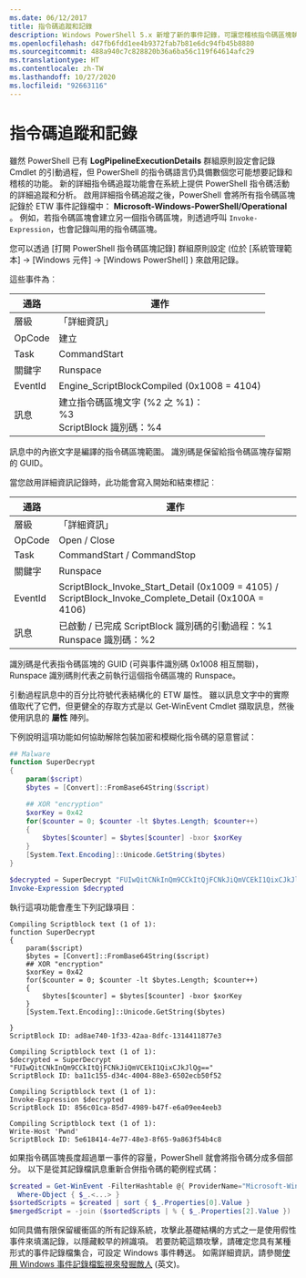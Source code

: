 ```yaml
---
ms.date: 06/12/2017
title: 指令碼追蹤和記錄
description: Windows PowerShell 5.x 新增了新的事件記錄，可讓您稽核指令碼區塊執行。
ms.openlocfilehash: d47fb6fdd1ee4b9372fab7b81e6dc94fb45b8880
ms.sourcegitcommit: 488a940c7c828820b36a6ba56c119f64614afc29
ms.translationtype: HT
ms.contentlocale: zh-TW
ms.lasthandoff: 10/27/2020
ms.locfileid: "92663116"
---
```

# <a name="script-tracing-and-logging"></a>指令碼追蹤和記錄

雖然 PowerShell 已有 **LogPipelineExecutionDetails** 群組原則設定會記錄 Cmdlet 的引動過程，但 PowerShell 的指令碼語言仍具備數個您可能想要記錄和稽核的功能。 新的詳細指令碼追蹤功能會在系統上提供 PowerShell 指令碼活動的詳細追蹤和分析。 啟用詳細指令碼追蹤之後，PowerShell 會將所有指令碼區塊記錄於 ETW 事件記錄檔中： **Microsoft-Windows-PowerShell/Operational** 。 例如，若指令碼區塊會建立另一個指令碼區塊，則透過呼叫 `Invoke-Expression`，也會記錄叫用的指令碼區塊。

您可以透過 [打開 PowerShell 指令碼區塊記錄]  群組原則設定 (位於 [系統管理範本]   -> [Windows 元件]   ->  [Windows PowerShell]  ) 來啟用記錄。

這些事件為︰

| 通路 |                               運作                               |
| ------- | ----------------------------------------------------------------------- |
| 層級   | 「詳細資訊」                                                                 |
| OpCode  | 建立                                                                  |
| Task    | CommandStart                                                            |
| 關鍵字 | Runspace                                                                |
| EventId | Engine_ScriptBlockCompiled (0x1008 = 4104)                              |
| 訊息 | 建立指令碼區塊文字 (%2 之 %1)： </br> %3 </br> ScriptBlock 識別碼：%4 |

訊息中的內嵌文字是編譯的指令碼區塊範圍。 識別碼是保留給指令碼區塊存留期的 GUID。

當您啟用詳細資訊記錄時，此功能會寫入開始和結束標記︰

| 通路 |                                 運作                                |
| ------- | -------------------------------------------------------------------------- |
| 層級   | 「詳細資訊」                                                                    |
| OpCode  | Open / Close                                                               |
| Task    | CommandStart / CommandStop                                                 |
| 關鍵字 | Runspace                                                                   |
| EventId | ScriptBlock\_Invoke\_Start\_Detail (0x1009 = 4105) / </br> ScriptBlock\_Invoke\_Complete\_Detail (0x100A = 4106) |
| 訊息 | 已啟動 / 已完成 ScriptBlock 識別碼的引動過程：%1 </br> Runspace 識別碼：%2 |

識別碼是代表指令碼區塊的 GUID (可與事件識別碼 0x1008 相互關聯)，Runspace 識別碼則代表之前執行這個指令碼區塊的 Runspace。

引動過程訊息中的百分比符號代表結構化的 ETW 屬性。 雖以訊息文字中的實際值取代了它們，但更健全的存取方式是以 Get-WinEvent Cmdlet 擷取訊息，然後使用訊息的 **屬性** 陣列。

下例說明這項功能如何協助解除包裝加密和模糊化指令碼的惡意嘗試：

```powershell
## Malware
function SuperDecrypt
{
    param($script)
    $bytes = [Convert]::FromBase64String($script)

    ## XOR "encryption"
    $xorKey = 0x42
    for($counter = 0; $counter -lt $bytes.Length; $counter++)
    {
        $bytes[$counter] = $bytes[$counter] -bxor $xorKey
    }
    [System.Text.Encoding]::Unicode.GetString($bytes)
}

$decrypted = SuperDecrypt "FUIwQitCNkInQm9CCkItQjFCNkJiQmVCEkI1QixCJkJlQg=="
Invoke-Expression $decrypted
```

執行這項功能會產生下列記錄項目︰

```Output
Compiling Scriptblock text (1 of 1):
function SuperDecrypt
{
    param($script)
    $bytes = [Convert]::FromBase64String($script)
    ## XOR "encryption"
    $xorKey = 0x42
    for($counter = 0; $counter -lt $bytes.Length; $counter++)
    {
        $bytes[$counter] = $bytes[$counter] -bxor $xorKey
    }
    [System.Text.Encoding]::Unicode.GetString($bytes)

}
ScriptBlock ID: ad8ae740-1f33-42aa-8dfc-1314411877e3

Compiling Scriptblock text (1 of 1):
$decrypted = SuperDecrypt "FUIwQitCNkInQm9CCkItQjFCNkJiQmVCEkI1QixCJkJlQg=="
ScriptBlock ID: ba11c155-d34c-4004-88e3-6502ecb50f52

Compiling Scriptblock text (1 of 1):
Invoke-Expression $decrypted
ScriptBlock ID: 856c01ca-85d7-4989-b47f-e6a09ee4eeb3

Compiling Scriptblock text (1 of 1):
Write-Host 'Pwnd'
ScriptBlock ID: 5e618414-4e77-48e3-8f65-9a863f54b4c8
```

如果指令碼區塊長度超過單一事件的容量，PowerShell 就會將指令碼分成多個部分。 以下是從其記錄檔訊息重新合併指令碼的範例程式碼：

```powershell
$created = Get-WinEvent -FilterHashtable @{ ProviderName="Microsoft-Windows-PowerShell"; Id = 4104 } |
  Where-Object { $_.<...> }
$sortedScripts = $created | sort { $_.Properties[0].Value }
$mergedScript = -join ($sortedScripts | % { $_.Properties[2].Value })
```

如同具備有限保留緩衝區的所有記錄系統，攻擊此基礎結構的方式之一是使用假性事件來填滿記錄，以隱藏較早的辨識項。 若要防範這類攻擊，請確定您具有某種形式的事件記錄檔集合，可設定 Windows 事件轉送。 如需詳細資訊，請參閱[使用 Windows 事件記錄檔監視來發掘敵人](https://apps.nsa.gov/iaarchive/library/reports/spotting-the-adversary-with-windows-event-log-monitoring.cfm) \(英文\)。

